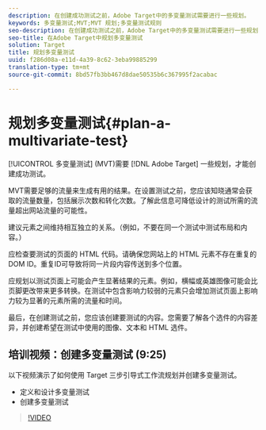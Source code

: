 ```yaml
---
description: 在创建成功测试之前，Adobe Target中的多变量测试需要进行一些规划。
keywords: 多变量测试;MVT;MVT 规划;多变量测试规则
seo-description: 在创建成功测试之前，Adobe Target中的多变量测试需要进行一些规划。
seo-title: 在Adobe Target中规划多变量测试
solution: Target
title: 规划多变量测试
uuid: f286d08a-e11d-4a39-8c62-3eba99885299
translation-type: tm+mt
source-git-commit: 8bd57fb3bb467d8dae50535b6c367995f2acabac

---
```



# 规划多变量测试{#plan-a-multivariate-test}

[!UICONTROL 多变量测试] (MVT)需要 [!DNL Adobe Target] 一些规划，才能创建成功测试。

MVT需要足够的流量来生成有用的结果。在设置测试之前，您应该知晓通常会获取的流量数量，包括展示次数和转化次数。了解此信息可降低设计的测试所需的流量超出网站流量的可能性。

建议元素之间维持相互独立的关系。（例如，不要在同一个测试中测试布局和内容。）

应检查要测试的页面的 HTML 代码。请确保您网站上的 HTML 元素不存在重复的 DOM ID。重复ID可导致将同一片段内容传送到多个位置。

应规划以测试页面上可能会产生显著结果的元素。例如，横幅或英雄图像可能会比页脚更改带来更多转换。在测试中包含影响力较弱的元素只会增加测试页面上影响力较为显著的元素所需的流量和时间。

最后，在创建测试之前，您应该创建要测试的内容。您需要了解各个选件的内容差异，并创建希望在测试中使用的图像、文本和 HTML 选件。

## 培训视频：创建多变量测试 (9:25)

以下视频演示了如何使用 Target 三步引导式工作流规划并创建多变量测试。

* 定义和设计多变量测试
* 创建多变量测试

>[!VIDEO](https://video.tv.adobe.com/v/17395?captions=chi_hans)
